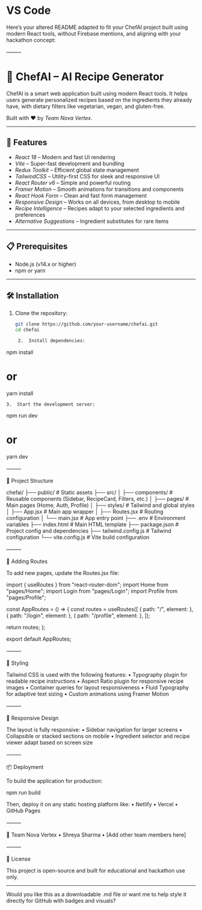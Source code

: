 # VS Code 

Here’s your altered README adapted to fit your ChefAI project built using modern React tools, without Firebase mentions, and aligning with your hackathon concept:

⸻


# 🍳 ChefAI – AI Recipe Generator

ChefAI is a smart web application built using modern React tools. It helps users generate personalized recipes based on the ingredients they already have, with dietary filters like vegetarian, vegan, and gluten-free.

Built with ❤ by *Team Nova Vertex*.

---

## 🚀 Features

- *React 18* – Modern and fast UI rendering
- *Vite* – Super-fast development and bundling
- *Redux Toolkit* – Efficient global state management
- *TailwindCSS* – Utility-first CSS for sleek and responsive UI
- *React Router v6* – Simple and powerful routing
- *Framer Motion* – Smooth animations for transitions and components
- *React Hook Form* – Clean and fast form management
- *Responsive Design* – Works on all devices, from desktop to mobile
- *Recipe Intelligence* – Recipes adapt to your selected ingredients and preferences
- *Alternative Suggestions* – Ingredient substitutes for rare items

---

## 📋 Prerequisites

- Node.js (v14.x or higher)
- npm or yarn

---

## 🛠 Installation

1. Clone the repository:
   ```bash
   git clone https://github.com/your-username/chefai.git
   cd chefai

	2.	Install dependencies:

npm install
# or
yarn install


	3.	Start the development server:

npm run dev
# or
yarn dev



⸻

📁 Project Structure

chefai/
├── public/             # Static assets
├── src/
│   ├── components/     # Reusable components (Sidebar, RecipeCard, Filters, etc.)
│   ├── pages/          # Main pages (Home, Auth, Profile)
│   ├── styles/         # Tailwind and global styles
│   ├── App.jsx         # Main app wrapper
│   ├── Routes.jsx      # Routing configuration
│   └── main.jsx        # App entry point
├── .env                # Environment variables
├── index.html          # Main HTML template
├── package.json        # Project config and dependencies
├── tailwind.config.js  # Tailwind configuration
└── vite.config.js      # Vite build configuration


⸻

🧩 Adding Routes

To add new pages, update the Routes.jsx file:

import { useRoutes } from "react-router-dom";
import Home from "pages/Home";
import Login from "pages/Login";
import Profile from "pages/Profile";

const AppRoutes = () => {
  const routes = useRoutes([
    { path: "/", element: <Home /> },
    { path: "/login", element: <Login /> },
    { path: "/profile", element: <Profile /> },
  ]);

  return routes;
};

export default AppRoutes;


⸻

🎨 Styling

Tailwind CSS is used with the following features:
	•	Typography plugin for readable recipe instructions
	•	Aspect Ratio plugin for responsive recipe images
	•	Container queries for layout responsiveness
	•	Fluid Typography for adaptive text sizing
	•	Custom animations using Framer Motion

⸻

📱 Responsive Design

The layout is fully responsive:
	•	Sidebar navigation for larger screens
	•	Collapsible or stacked sections on mobile
	•	Ingredient selector and recipe viewer adapt based on screen size

⸻

📦 Deployment

To build the application for production:

npm run build

Then, deploy it on any static hosting platform like:
	•	Netlify
	•	Vercel
	•	GitHub Pages

⸻

👥 Team Nova Vertex
	•	Shreya Sharma
	•	[Add other team members here]

⸻

🏁 License

This project is open-source and built for educational and hackathon use only.

---

Would you like this as a downloadable .md file or want me to help style it directly for GitHub with badges and visuals?
 
